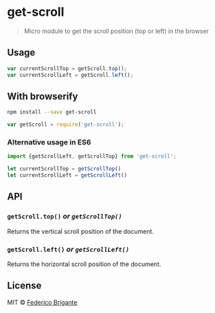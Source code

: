 # get-scroll

> Micro module to get the scroll position (top or left) in the browser

## Usage

```js
var currentScrollTop = getScroll.top();
var currentScrollLeft = getScroll.left();
```

## With browserify

```sh
npm install --save get-scroll
```

```js
var getScroll = require('get-scroll');
```

### Alternative usage in ES6

```js
import {getScrollLeft, getScrollTop} from 'get-scroll';

let currentScrollTop = getScrollTop()
let currentScrollLeft = getScrollLeft()
```

## API

### `getScroll.top()` _or `getScrollTop()`_

Returns the vertical scroll position of the document.

### `getScroll.left()` _or `getScrollLeft()`_

Returns the horizontal scroll position of the document.

## License

MIT © [Federico Brigante](http://twitter.com/bfred_it)
